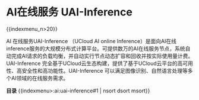 # AI在线服务 UAI-Inference

{{indexmenu_n>20}}

AI 在线服务UAI-Inference （UCloud AI online Inference）是面向AI在线inference服务的大规模分布式计算平台。可提供数万的AI在线服务节点，系统自动完成AI请求的负载均衡，并自动实行节点动态扩容和回收并按实际使用量计费。
UAI-Inference 完全基于UCloud云生态构建，提供了基于UCloud云平台的高可用性、高安全性和高功能性。UAI-Inference 可以满足图像识别、自然语言处理等多个AI领域的在线服务需求。

**目录**
{{indexmenu>:ai:uai-inference#1 | nsort dsort msort}}

